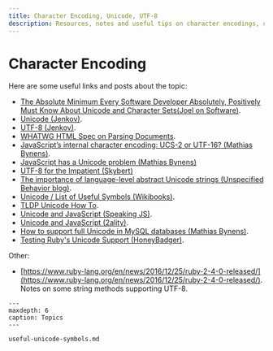```yaml
---
title: Character Encoding, Unicode, UTF-8
description: Resources, notes and useful tips on character encodings, unicode, code points, UTF-8, ASCII, and related stuff.
---
```


# Character Encoding

Here are some useful links and posts about the topic:

- [The Absolute Minimum Every Software Developer Absolutely, Positively Must Know About Unicode and Character Sets(Joel on Software)](https://www.joelonsoftware.com/2003/10/08/the-absolute-minimum-every-software-developer-absolutely-positively-must-know-about-unicode-and-character-sets-no-excuses/).
- [Unicode (Jenkov)](https://jenkov.com/tutorials/unicode/index.html).
- [UTF-8 (Jenkov)](https://jenkov.com/tutorials/unicode/utf-8.html).
- [WHATWG HTML Spec on Parsing Documents](https://html.spec.whatwg.org/multipage/parsing.html).
- [JavaScript’s internal character encoding: UCS-2 or UTF-16? (Mathias Bynens)](https://mathiasbynens.be/notes/javascript-encoding).
- [JavaScript has a Unicode problem (Mathias Bynens)](https://mathiasbynens.be/notes/javascript-unicode)
- [UTF-8 for the Impatient (Skybert)](http://www.skybert.net/craftsmanship/utf-8-for-the-impatient/)
- [The importance of language-level abstract Unicode strings (Unspecified Behavior blog)](https://unspecified.wordpress.com/2012/04/19/the-importance-of-language-level-abstract-unicode-strings/).
- [Unicode / List of Useful Symbols (Wikibooks)](https://en.wikibooks.org/wiki/Unicode/List_of_useful_symbols).
- [TLDP Unicode How To](https://tldp.org/HOWTO/Unicode-HOWTO.html).
- [Unicode and JavaScript (Speaking JS)](http://speakingjs.com/es5/ch24.html).
- [Unicode and JavaScript (2ality)](https://2ality.com/2013/09/javascript-unicode.html).
- [How to support full Unicode in MySQL databases (Mathias Bynens)](https://mathiasbynens.be/notes/mysql-utf8mb4).
- [Testing Ruby's Unicode Support (HoneyBadger)](https://www.honeybadger.io/blog/ruby-s-unicode-support/).


Other:

- [https://www.ruby-lang.org/en/news/2016/12/25/ruby-2-4-0-released/](https://www.ruby-lang.org/en/news/2016/12/25/ruby-2-4-0-released/). Notes on some string methods supporting UTF-8.

```{toctree}
---
maxdepth: 6
caption: Topics
---

useful-unicode-symbols.md
```
